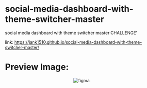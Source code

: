 # social-media-dashboard-with-theme-switcher-master
social media dashboard with theme switcher master CHALLENGE'

link:
https://jank1510.github.io/social-media-dashboard-with-theme-switcher-master/


# Preview Image:
<p align='center'> 
  
  <img src="https://res.cloudinary.com/dz209s6jk/image/upload/q_auto,w_700/Screenshots/rxsxc4og2o3rn7rewva5.jpg" alt="figma"/>

</p>
